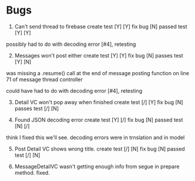 #  Bugs

1. Can't send thread to firebase
create test [Y] [Y]
fix bug [N]
passed test [Y] [Y]

possibly had to do with decoding error [#4], retesting

2. Messages won't post either
create test [Y] [Y]
fix bug [N]
passes test [Y] [N]

was missing a .resume() call at the end of message posting function on line 71 of message thread controller

could have had to do with decoding error [#4], retesting

3. Detail VC won't pop away when finished
create test [/] [Y]
fix bug [N]
passes test [/] [N]




4. Found JSON decoding error
create test [Y] [/]
fix bug [N]
passed test [N] [/]

think I fixed this we'll see. decoding errors were in trnslation and in model


5. Post Detail VC shows wrong title.
create test [/] [N]
fix bug [N]
passed test [/] [N]


6. MessageDetailVC wasn't getting enough info from segue in prepare method. fixed.










